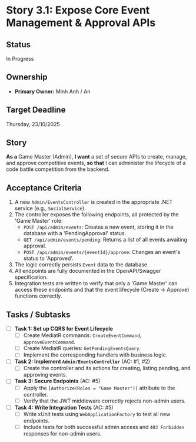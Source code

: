# Story 3.1: Expose Core Event Management & Approval APIs

## Status

In Progress

## Ownership

*   **Primary Owner:** Minh Anh / An

## Target Deadline

Thursday, 23/10/2025

## Story

**As a** Game Master (Admin),
**I want** a set of secure APIs to create, manage, and approve competitive events,
**so that** I can administer the lifecycle of a code battle competition from the backend.

## Acceptance Criteria

1. A new `Admin/EventsController` is created in the appropriate .NET service (e.g., `SocialService`).
2. The controller exposes the following endpoints, all protected by the 'Game Master' role:
   - `POST /api/admin/events`: Creates a new event, storing it in the database with a 'PendingApproval' status.
   - `GET /api/admin/events/pending`: Returns a list of all events awaiting approval.
   - `POST /api/admin/events/{eventId}/approve`: Changes an event's status to 'Approved'.
3. The logic correctly persists `Event` data to the database.
4. All endpoints are fully documented in the OpenAPI/Swagger specification.
5. Integration tests are written to verify that only a 'Game Master' can access these endpoints and that the event lifecycle (Create -> Approve) functions correctly.

## Tasks / Subtasks

- [ ] **Task 1: Set up CQRS for Event Lifecycle**
    - [ ] Create MediatR commands: `CreateEventCommand`, `ApproveEventCommand`.
    - [ ] Create MediatR queries: `GetPendingEventsQuery`.
    - [ ] Implement the corresponding handlers with business logic.
- [ ] **Task 2: Implement `Admin/EventsController`** (AC: #1, #2)
    - [ ] Create the controller and its actions for creating, listing pending, and approving events.
- [ ] **Task 3: Secure Endpoints** (AC: #5)
    - [ ] Apply the `[Authorize(Roles = "Game Master")]` attribute to the controller.
    - [ ] Verify that the JWT middleware correctly rejects non-admin users.
- [ ] **Task 4: Write Integration Tests** (AC: #5)
    - [ ] Write xUnit tests using `WebApplicationFactory` to test all new endpoints.
    - [ ] Include tests for both successful admin access and `403 Forbidden` responses for non-admin users.